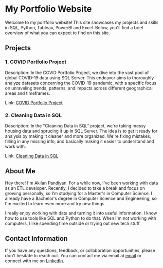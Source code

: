 # My Portfolio Website

Welcome to my portfolio website! This site showcases my projects and skills in SQL, Python, Tableau, PowerBI and Excel. Below, you'll find a brief overview of what you can expect to find on this site.

## Projects

### 1. COVID Portfolio Project
Description: In the COVID Portfolio Project, we dive into the vast pool of global COVID-19 data using SQL Server. This endeavor aims to thoroughly analyze datasets concerning the COVID-19 pandemic, with a specific focus on unraveling trends, patterns, and impacts across different geographical areas and timeframes.

Link: [COVID Portfolio Project](https://github.com/AkilanP1726/PortfolioProjects/blob/main/COVID%20Portfolio%20Project%20Scripts.sql)

### 2. Cleaning Data in SQL
Description: In the "Cleaning Data in SQL" project, we're taking messy housing data and sprucing it up in SQL Server. The idea is to get it ready for analysis by making it cleaner and more organized. We're fixing mistakes, filling in any missing info, and basically making it easier to understand and work with.

Link: [Cleaning Data in SQL](https://github.com/AkilanP1726/PortfolioProjects/blob/main/Cleaning%20Data%20in%20SQL%20Queries.sql)

## About Me

Hey there! I'm Akilan Pandiyan. For a while now, I've been working with data as an ETL developer. Recently, I decided to take a break and focus on growing personally, so I'm studying for a Master's in Computer Science. I already have a Bachelor's degree in Computer Science and Engineering, so I'm excited to learn even more and try new things.

I really enjoy working with data and turning it into useful information. I know how to use tools like SQL and Python to do that. When I'm not working with computers, I like spending time outside or trying out new tech stuff.

## Contact Information

If you have any questions, feedback, or collaboration opportunities, please don't hesitate to reach out. You can contact me via email at [email](akilanp17@gmail.com) or connect with me on [LinkedIn](https://www.linkedin.com/in/akilan-pandiyan1726).


